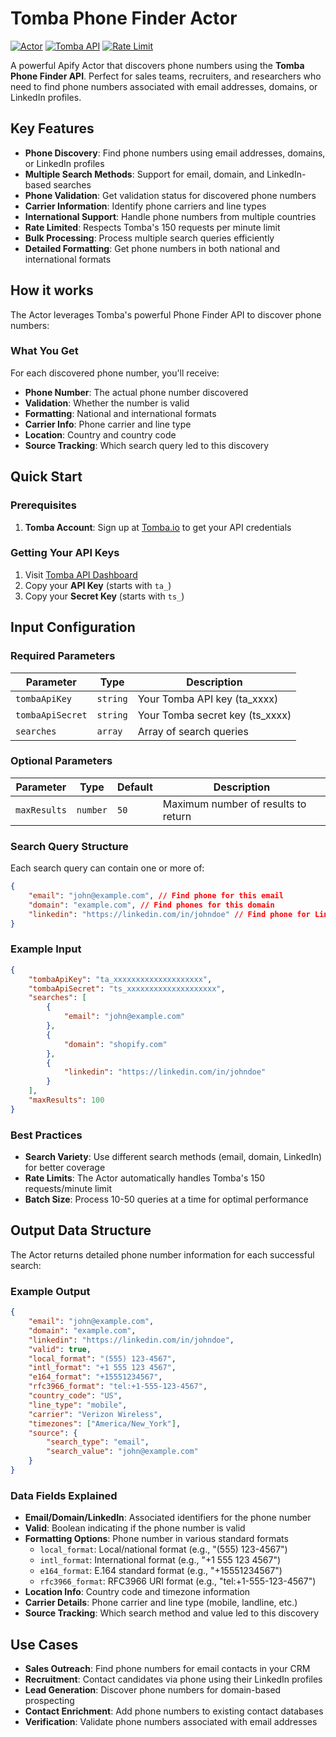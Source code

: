 # Tomba Phone Finder Actor

[![Actor](https://img.shields.io/badge/Apify-Actor-blue)](https://apify.com/actors)
[![Tomba API](https://img.shields.io/badge/Tomba-API-green)](https://tomba.io)
[![Rate Limit](https://img.shields.io/badge/Rate%20Limit-150%2Fmin-orange)](https://tomba.io/api)

A powerful Apify Actor that discovers phone numbers using the **Tomba Phone Finder API**. Perfect for sales teams, recruiters, and researchers who need to find phone numbers associated with email addresses, domains, or LinkedIn profiles.

## Key Features

- **Phone Discovery**: Find phone numbers using email addresses, domains, or LinkedIn profiles
- **Multiple Search Methods**: Support for email, domain, and LinkedIn-based searches
- **Phone Validation**: Get validation status for discovered phone numbers
- **Carrier Information**: Identify phone carriers and line types
- **International Support**: Handle phone numbers from multiple countries
- **Rate Limited**: Respects Tomba's 150 requests per minute limit
- **Bulk Processing**: Process multiple search queries efficiently
- **Detailed Formatting**: Get phone numbers in both national and international formats

## How it works

The Actor leverages Tomba's powerful Phone Finder API to discover phone numbers:

### What You Get

For each discovered phone number, you'll receive:

- **Phone Number**: The actual phone number discovered
- **Validation**: Whether the number is valid
- **Formatting**: National and international formats
- **Carrier Info**: Phone carrier and line type
- **Location**: Country and country code
- **Source Tracking**: Which search query led to this discovery

## Quick Start

### Prerequisites

1. **Tomba Account**: Sign up at [Tomba.io](https://app.tomba.io/api) to get your API credentials

### Getting Your API Keys

1. Visit [Tomba API Dashboard](https://app.tomba.io/api)
2. Copy your **API Key** (starts with `ta_`)
3. Copy your **Secret Key** (starts with `ts_`)

## Input Configuration

### Required Parameters

| Parameter        | Type     | Description                     |
| ---------------- | -------- | ------------------------------- |
| `tombaApiKey`    | `string` | Your Tomba API key (ta_xxxx)    |
| `tombaApiSecret` | `string` | Your Tomba secret key (ts_xxxx) |
| `searches`       | `array`  | Array of search queries         |

### Optional Parameters

| Parameter    | Type     | Default | Description                         |
| ------------ | -------- | ------- | ----------------------------------- |
| `maxResults` | `number` | `50`    | Maximum number of results to return |

### Search Query Structure

Each search query can contain one or more of:

```json
{
    "email": "john@example.com", // Find phone for this email
    "domain": "example.com", // Find phones for this domain
    "linkedin": "https://linkedin.com/in/johndoe" // Find phone for LinkedIn profile
}
```

### Example Input

```json
{
    "tombaApiKey": "ta_xxxxxxxxxxxxxxxxxxxx",
    "tombaApiSecret": "ts_xxxxxxxxxxxxxxxxxxxx",
    "searches": [
        {
            "email": "john@example.com"
        },
        {
            "domain": "shopify.com"
        },
        {
            "linkedin": "https://linkedin.com/in/johndoe"
        }
    ],
    "maxResults": 100
}
```

### Best Practices

- **Search Variety**: Use different search methods (email, domain, LinkedIn) for better coverage
- **Rate Limits**: The Actor automatically handles Tomba's 150 requests/minute limit
- **Batch Size**: Process 10-50 queries at a time for optimal performance

## Output Data Structure

The Actor returns detailed phone number information for each successful search:

### Example Output

```json
{
    "email": "john@example.com",
    "domain": "example.com",
    "linkedin": "https://linkedin.com/in/johndoe",
    "valid": true,
    "local_format": "(555) 123-4567",
    "intl_format": "+1 555 123 4567",
    "e164_format": "+15551234567",
    "rfc3966_format": "tel:+1-555-123-4567",
    "country_code": "US",
    "line_type": "mobile",
    "carrier": "Verizon Wireless",
    "timezones": ["America/New_York"],
    "source": {
        "search_type": "email",
        "search_value": "john@example.com"
    }
}
```

### Data Fields Explained

- **Email/Domain/LinkedIn**: Associated identifiers for the phone number
- **Valid**: Boolean indicating if the phone number is valid
- **Formatting Options**: Phone number in various standard formats
    - `local_format`: Local/national format (e.g., "(555) 123-4567")
    - `intl_format`: International format (e.g., "+1 555 123 4567")
    - `e164_format`: E.164 standard format (e.g., "+15551234567")
    - `rfc3966_format`: RFC3966 URI format (e.g., "tel:+1-555-123-4567")
- **Location Info**: Country code and timezone information
- **Carrier Details**: Phone carrier and line type (mobile, landline, etc.)
- **Source Tracking**: Which search method and value led to this discovery

## Use Cases

- **Sales Outreach**: Find phone numbers for email contacts in your CRM
- **Recruitment**: Contact candidates via phone using their LinkedIn profiles
- **Lead Generation**: Discover phone numbers for domain-based prospecting
- **Contact Enrichment**: Add phone numbers to existing contact databases
- **Verification**: Validate phone numbers associated with email addresses
